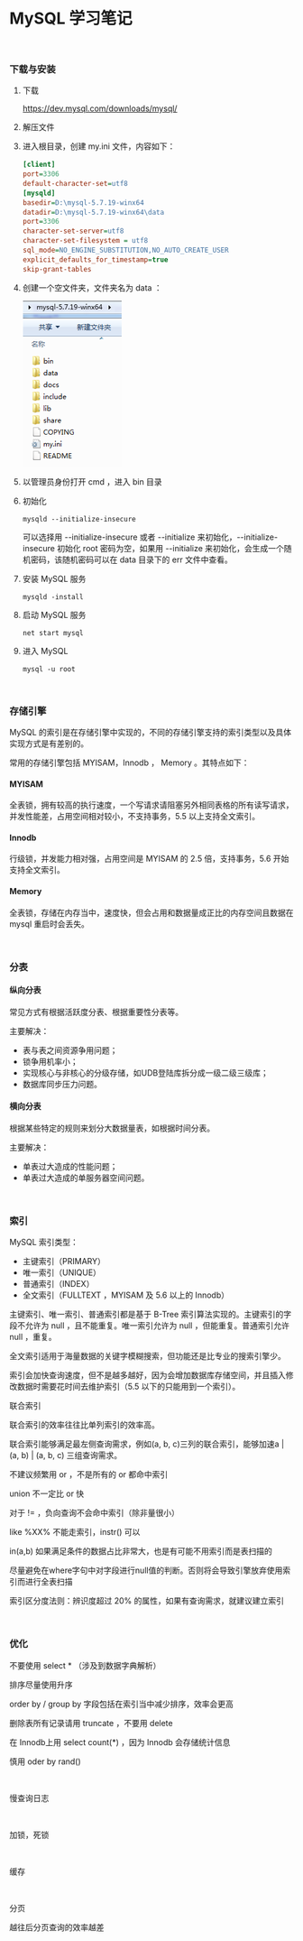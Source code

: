 # MySQL 学习笔记

​    

### 下载与安装

1. 下载

   https://dev.mysql.com/downloads/mysql/

2. 解压文件

3. 进入根目录，创建 my.ini 文件，内容如下：

   ```ini
   [client]
   port=3306
   default-character-set=utf8 
   [mysqld] 
   basedir=D:\mysql-5.7.19-winx64
   datadir=D:\mysql-5.7.19-winx64\data
   port=3306
   character-set-server=utf8
   character-set-filesystem = utf8
   sql_mode=NO_ENGINE_SUBSTITUTION,NO_AUTO_CREATE_USER
   explicit_defaults_for_timestamp=true
   skip-grant-tables
   ```

4. 创建一个空文件夹，文件夹名为 data ：

   ![mysql-安装](../img/mysql-安装.png)

5. 以管理员身份打开 cmd ，进入 bin 目录

6. 初始化

   ```shell
   mysqld --initialize-insecure
   ```

   可以选择用 --initialize-insecure 或者 --initialize 来初始化，--initialize-insecure 初始化 root 密码为空，如果用 --initialize 来初始化，会生成一个随机密码，该随机密码可以在 data 目录下的 err 文件中查看。

7. 安装 MySQL 服务

   ```shell
   mysqld -install
   ```

8. 启动 MySQL 服务

   ```shell
   net start mysql
   ```

9. 进入 MySQL

   ```shell
   mysql -u root
   ```


​    

### 存储引擎

MySQL 的索引是在存储引擎中实现的，不同的存储引擎支持的索引类型以及具体实现方式是有差别的。

常用的存储引擎包括 MYISAM，Innodb ， Memory 。其特点如下：

#### MYISAM

全表锁，拥有较高的执行速度，一个写请求请阻塞另外相同表格的所有读写请求，并发性能差，占用空间相对较小，不支持事务，5.5 以上支持全文索引。

#### Innodb

行级锁，并发能力相对强，占用空间是 MYISAM 的 2.5 倍，支持事务，5.6 开始支持全文索引。

#### Memory

全表锁，存储在内存当中，速度快，但会占用和数据量成正比的内存空间且数据在 mysql 重启时会丢失。

​    

### 分表

#### 纵向分表

常见方式有根据活跃度分表、根据重要性分表等。

主要解决：

- 表与表之间资源争用问题；
- 锁争用机率小；
- 实现核心与非核心的分级存储，如UDB登陆库拆分成一级二级三级库；
- 数据库同步压力问题。

#### 横向分表

根据某些特定的规则来划分大数据量表，如根据时间分表。

主要解决：

- 单表过大造成的性能问题；
- 单表过大造成的单服务器空间问题。

​    

### 索引

MySQL 索引类型：

- 主键索引（PRIMARY）
- 唯一索引（UNIQUE）
- 普通索引（INDEX）
- 全文索引（FULLTEXT ，MYISAM 及 5.6 以上的 Innodb）

主键索引、唯一索引、普通索引都是基于 B-Tree 索引算法实现的。主键索引的字段不允许为 null ，且不能重复。唯一索引允许为 null ，但能重复。普通索引允许 null ，重复。

全文索引适用于海量数据的关键字模糊搜索，但功能还是比专业的搜索引擎少。

索引会加快查询速度，但不是越多越好，因为会增加数据库存储空间，并且插入修改数据时需要花时间去维护索引（5.5 以下的只能用到一个索引）。

联合索引

联合索引的效率往往比单列索引的效率高。

联合索引能够满足最左侧查询需求，例如(a, b, c)三列的联合索引，能够加速a | (a, b) | (a, b, c) 三组查询需求。

不建议频繁用 or ，不是所有的 or 都命中索引

union 不一定比 or 快

对于 != ，负向查询不会命中索引（除非量很小）

like %XX% 不能走索引，instr() 可以

in(a,b) 如果满足条件的数据占比非常大，也是有可能不用索引而是表扫描的

尽量避免在where字句中对字段进行null值的判断。否则将会导致引擎放弃使用索引而进行全表扫描

索引区分度法则：辨识度超过 20% 的属性，如果有查询需求，就建议建立索引

​    

### 优化

不要使用 select * （涉及到数据字典解析）

排序尽量使用升序

order by / group by 字段包括在索引当中减少排序，效率会更高

删除表所有记录请用 truncate ，不要用 delete

在 Innodb上用 select count(*) ，因为 Innodb 会存储统计信息

慎用 oder by rand()

​    

慢查询日志

​    

加锁，死锁

​    

缓存

​    

分页

越往后分页查询的效率越差